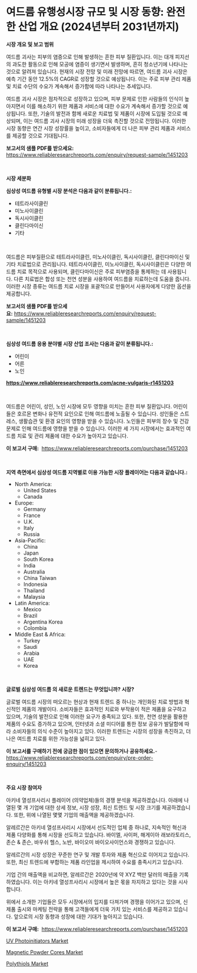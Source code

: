 <p><h1>여드름 유행성시장 규모 및 시장 동향: 완전한 산업 개요 (2024년부터 2031년까지)</h1></p><p><strong>시장 개요 및 보고 범위</strong></p>
<p><p>여드름 괴사는 피부의 염증으로 인해 발생하는 흔한 피부 질환입니다. 이는 대개 피지선의 과도한 활동으로 인해 모공에 염증이 생기면서 발생하며, 흔히 청소년기에 나타나는 것으로 알려져 있습니다. 현재의 시장 전망 및 미래 전망에 따르면, 여드름 괴사 시장은 예측 기간 동안 12.5%의 CAGR로 성장할 것으로 예상됩니다. 이는 주로 피부 관리 제품 및 치료 수단의 수요가 계속해서 증가함에 따라 나타나는 추세입니다. </p><p>여드름 괴사 시장은 점차적으로 성장하고 있으며, 피부 문제로 인한 사람들의 인식이 높아지면서 이를 해소하기 위한 제품과 서비스에 대한 수요가 계속해서 증가할 것으로 예상됩니다. 또한, 기술의 발전과 함께 새로운 치료법 및 제품이 시장에 도입될 것으로 예상되며, 이는 여드름 괴사 시장의 미래 성장을 더욱 촉진할 것으로 전망됩니다. 이러한 시장 동향은 연간 시장 성장률을 높이고, 소비자들에게 더 나은 피부 관리 제품과 서비스를 제공할 것으로 기대됩니다.</p></p>
<p><strong>보고서의 샘플 PDF를 받으세요:</strong> <a href="https://www.reliableresearchreports.com/enquiry/request-sample/1451203">https://www.reliableresearchreports.com/enquiry/request-sample/1451203</a></p>
<p>&nbsp;</p>
<p><strong>시장 세분화</strong></p>
<p><strong>심상성 여드름 유형별 시장 분석은 다음과 같이 분류됩니다.:</strong></p>
<p><ul><li>테트라사이클린</li><li>미노사이클린</li><li>독시사이클린</li><li>클린다마이신</li><li>기타</li></ul></p>
<p>&nbsp;</p>
<p><p>여드름은 피부질환으로 테트라사이클린, 미노사이클린, 독시사이클린, 클린다마이신 및 기타 치료법으로 관리됩니다. 테트라사이클린, 미노사이클린, 독시사이클린은 다양한 여드름 치료 목적으로 사용되며, 클린다마이신은 주로 피부염증을 통제하는 데 사용됩니다. 다른 치료법은 합성 또는 천연 성분을 사용하여 여드름을 치료하는데 도움을 줍니다. 이러한 시장 종류는 여드름 치료 시장을 포괄적으로 만들어서 사용자에게 다양한 옵션을 제공합니다.</p></p>
<p><strong>보고서의 샘플 PDF를 받으세요:</strong>&nbsp;<a href="https://www.reliableresearchreports.com/enquiry/request-sample/1451203">https://www.reliableresearchreports.com/enquiry/request-sample/1451203</a></p>
<p>&nbsp;</p>
<p><strong> 심상성 여드름 응용 분야별 시장 산업 조사는 다음과 같이 분류됩니다.:</strong></p>
<p><ul><li>어린이</li><li>어른</li><li>노인</li></ul></p>
<p><strong><a href="https://www.reliableresearchreports.com/acne-vulgaris-r1451203">https://www.reliableresearchreports.com/acne-vulgaris-r1451203</a></strong></p>
<p>&nbsp;</p>
<p><p>여드름은 어린이, 성인, 노인 시장에 모두 영향을 미치는 흔한 피부 질환입니다. 어린이들은 호르몬 변화나 유전적 요인으로 인해 여드름에 노출될 수 있습니다. 성인들은 스트레스, 생활습관 및 환경 요인의 영향을 받을 수 있습니다. 노인들은 피부의 장수 및 건강 문제로 인해 여드름에 영향을 받을 수 있습니다. 이러한 세 가지 시장에서는 효과적인 여드름 치료 및 관리 제품에 대한 수요가 높아지고 있습니다.</p></p>
<p><strong>이 보고서 구매:</strong>&nbsp; <a href="https://www.reliableresearchreports.com/purchase/1451203">https://www.reliableresearchreports.com/purchase/1451203</a></p>
<p>&nbsp;</p>
<p><strong>지역 측면에서 심상성 여드름 지역별로 이용 가능한 시장 플레이어는 다음과 같습니다.:</strong></p>
<p><ul>
    <li>
        North America:
        <ul>
            <li>United States</li>
            <li>Canada</li>
        </ul>
    </li>
    <li>
        Europe:
        <ul>
            <li>Germany</li>
            <li>France</li>
            <li>U.K.</li>
            <li>Italy</li>
            <li>Russia</li>
        </ul>
    </li>
    <li>
        Asia-Pacific:
        <ul>
            <li>China</li>
            <li>Japan</li>
            <li>South Korea</li>
            <li>India</li>
            <li>Australia</li>
            <li>China Taiwan</li>
            <li>Indonesia</li>
            <li>Thailand</li>
            <li>Malaysia</li>
        </ul>
    </li>
    <li>
        Latin America:
        <ul>
            <li>Mexico</li>
            <li>Brazil</li>
            <li>Argentina Korea</li>
            <li>Colombia</li>
        </ul>
    </li>
    <li>
        Middle East & Africa:
        <ul>
            <li>Turkey</li>
            <li>Saudi</li>
            <li>Arabia</li>
            <li>UAE</li>
            <li>Korea</li>
        </ul>
    </li>
    </ul></p>
<p>&nbsp;</p>
<p><strong>글로벌 심상성 여드름 의 새로운 트렌드는 무엇입니까? 시장?</strong></p>
<p><p>글로벌 여드름 시장의 떠오르는 현상과 현재 트렌드 중 하나는 개인화된 치료 방법과 혁신적인 제품의 개발이다. 소비자들은 효과적인 치료와 부작용이 적은 제품을 요구하고 있으며, 기술의 발전으로 인해 이러한 요구가 충족되고 있다. 또한, 천연 성분을 활용한 제품의 수요도 증가하고 있으며, 인터넷과 소셜 미디어를 통한 정보 공유가 발달함에 따라 소비자들의 의식 수준이 높아지고 있다. 이러한 트렌드는 시장의 성장을 촉진하고, 더 나은 여드름 치료를 위한 가능성을 넓히고 있다.</p></p>
<p><strong>이 보고서를 구매하기 전에 궁금한 점이 있으면 문의하거나 공유하세요.</strong>- <a href="https://www.reliableresearchreports.com/enquiry/pre-order-enquiry/1451203">https://www.reliableresearchreports.com/enquiry/pre-order-enquiry/1451203</a></p>
<p>&nbsp;</p>
<p><strong>주요 시장 참여자</strong></p>
<p><p>아키네 열성프사리시 플레이어 (의약업체)들의 경쟁 분석을 제공하겠습니다. 아래에 나열된 몇 개 기업에 대한 상세 정보, 시장 성장, 최신 트렌드 및 시장 크기를 제공하겠습니다. 또한, 위에 나열된 몇몇 기업의 매출액을 제공하겠습니다.</p><p>알레르간은 아키네 열성프사리시 시장에서 선도적인 업체 중 하나로, 지속적인 혁신과 제품 다양화를 통해 시장을 선도하고 있습니다. 바이엘, 사이퍼, 해게이아 래보라토리스, 존슨 & 존슨, 바우쉬 헬스, 노반, 바이오미 바이오사이언스와 경쟁하고 있습니다.</p><p>알레르간의 시장 성장은 꾸준한 연구 및 개발 투자와 제품 혁신으로 이어지고 있습니다. 또한, 최신 트렌드에 부합하는 제품 라인업을 제시하여 수요를 충족시키고 있습니다.</p><p>기업 간의 매출액을 비교하면, 알레르간은 2020년에 약 XYZ 백만 달러의 매출을 기록하였습니다. 이는 아키네 열성프사리시 시장에서 높은 몫을 차지하고 있다는 것을 시사합니다.</p><p>위에서 소개한 기업들은 모두 시장에서의 입지를 다져가며 경쟁을 이어가고 있으며, 신제품 출시와 마케팅 전략을 통해 고객들에게 더욱 가치 있는 서비스를 제공하고 있습니다. 앞으로의 시장 동향과 성장에 대한 기대가 높아지고 있습니다.</p></p>
<p><strong>이 보고서 구매:</strong>&nbsp;&nbsp;<a href="https://www.reliableresearchreports.com/purchase/1451203">https://www.reliableresearchreports.com/purchase/1451203</a></p>
<p><p><a href="https://www.linkedin.com/pulse/insights-uv-photoinitiators-market-size-analysing-share-trends-7lehf?trackingId=DbIkXyReXQA1ppBxNnIDzw%3D%3D">UV Photoinitiators Market</a></p><p><a href="https://www.linkedin.com/pulse/magnetic-powder-cores-market-research-report-provides-critical-yygsf?trackingId=qGh86cto7wbtO9i3PsNlDg%3D%3D">Magnetic Powder Cores Market</a></p><p><a href="https://www.linkedin.com/pulse/polythiols-market-offer-valuable-insights-size-share-trends-suwqf?trackingId=nzk1RdPoXtYduoZMPbglwA%3D%3D">Polythiols Market</a></p></p>